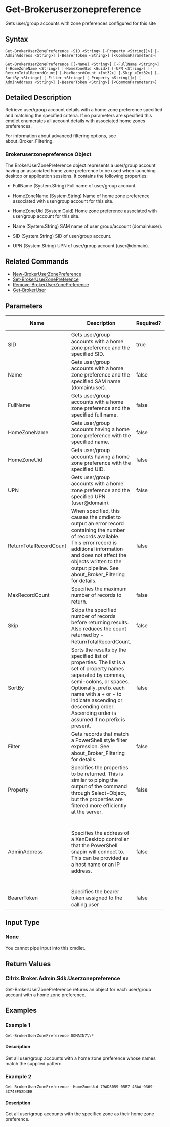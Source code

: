 ﻿
# Get-Brokeruserzonepreference
Gets user/group accounts with zone preferences configured for this site
## Syntax
```
Get-BrokerUserZonePreference -SID <String> [-Property <String[]>] [-AdminAddress <String>] [-BearerToken <String>] [<CommonParameters>]

Get-BrokerUserZonePreference [[-Name] <String>] [-FullName <String>] [-HomeZoneName <String>] [-HomeZoneUid <Guid>] [-UPN <String>] [-ReturnTotalRecordCount] [-MaxRecordCount <Int32>] [-Skip <Int32>] [-SortBy <String>] [-Filter <String>] [-Property <String[]>] [-AdminAddress <String>] [-BearerToken <String>] [<CommonParameters>]
```
## Detailed Description
Retrieve user/group account details with a home zone preference specified and matching the specified criteria. If no parameters are specified this cmdlet enumerates all account details with associated home zones preferences.

For information about advanced filtering options, see about\_Broker\_Filtering.


### Brokeruserzonepreference Object
The BrokerUserZonePreference object represents a user/group account having an associated home zone preference to be used when launching desktop or application sessions. It contains the following properties:


  * FullName (System.String) Full name of user/group account.

  * HomeZoneName (System.String) Name of home zone preference associated with user/group account for this site.

  * HomeZoneUid (System.Guid) Home zone preference associated with user/group account for this site.

  * Name (System.String) SAM name of user group/account (domain\\user).

  * SID (System.String) SID of user/group account.

  * UPN (System.String) UPN of user/group account (user@domain).


## Related Commands

* [New-BrokerUserZonePreference](../New-BrokerUserZonePreference/)
* [Set-BrokerUserZonePreference](../Set-BrokerUserZonePreference/)
* [Remove-BrokerUserZonePreference](../Remove-BrokerUserZonePreference/)
* [Get-BrokerUser](../Get-BrokerUser/)
## Parameters
| Name   | Description | Required? | Pipeline Input | Default Value |
| --- | --- | --- | --- | --- |
| SID | Gets user/group accounts with a home zone preference and the specified SID. | true | false |  |
| Name | Gets user/group accounts with a home zone preference and the specified SAM name (domain\\user). | false | false |  |
| FullName | Gets user/group accounts with a home zone preference and the specified full name. | false | false |  |
| HomeZoneName | Gets user/group accounts having a home zone preference with the specified name. | false | false |  |
| HomeZoneUid | Gets user/group accounts having a home zone preference with the specified UID. | false | false |  |
| UPN | Gets user/group accounts with a home zone preference and the specified UPN (user@domain). | false | false |  |
| ReturnTotalRecordCount | When specified, this causes the cmdlet to output an error record containing the number of records available. This error record is additional information and does not affect the objects written to the output pipeline. See about\_Broker\_Filtering for details. | false | false | False |
| MaxRecordCount | Specifies the maximum number of records to return. | false | false | 250 |
| Skip | Skips the specified number of records before returning results. Also reduces the count returned by -ReturnTotalRecordCount. | false | false | 0 |
| SortBy | Sorts the results by the specified list of properties. The list is a set of property names separated by commas, semi-colons, or spaces. Optionally, prefix each name with a + or - to indicate ascending or descending order. Ascending order is assumed if no prefix is present. | false | false | The default sort order is by name or unique identifier. |
| Filter | Gets records that match a PowerShell style filter expression. See about\_Broker\_Filtering for details. | false | false |  |
| Property | Specifies the properties to be returned. This is similar to piping the output of the command through Select-Object, but the properties are filtered more efficiently at the server. | false | false |  |
| AdminAddress | Specifies the address of a XenDesktop controller that the PowerShell snapin will connect to. This can be provided as a host name or an IP address. | false | false | Localhost. Once a value is provided by any cmdlet, this value will become the default. |
| BearerToken | Specifies the bearer token assigned to the calling user | false | false |  |

## Input Type

### None
You cannot pipe input into this cmdlet.
## Return Values

### Citrix.Broker.Admin.Sdk.Userzonepreference
Get-BrokerUserZonePreference returns an object for each user/group account with a home zone preference.
## Examples

### Example 1
```
Get-BrokerUserZonePreference DOMAIN7\\*
```
#### Description
Get all user/group accounts with a home zone preference whose names match the supplied pattern
### Example 2
```
Get-BrokerUserZonePreference -HomeZoneUid 79AD8059-05B7-4BAA-9369-5C74EF52D3EB
```
#### Description
Get all user/group accounts with the specified zone as their home zone preference.
